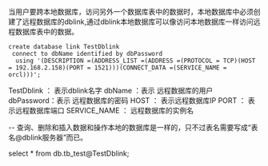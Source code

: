 当用户要跨本地数据库，访问另外一个数据库表中的数据时，本地数据库中必须创建了远程数据库的dblink,通过dblink本地数据库可以像访问本地数据库一样访问远程数据库表中的数据。
```
create database link TestDblink
 connect to dbName identified by dbPassword
  using '(DESCRIPTION =(ADDRESS_LIST =(ADDRESS =(PROTOCOL = TCP)(HOST = 192.168.2.158)(PORT = 1521)))(CONNECT_DATA =(SERVICE_NAME = orcl)))';
```
 
TestDblink ： 表示dblink名字
dbName ：表示 远程数据库的用户
dbPassword：表示 远程数据库的密码
HOST ： 表示远程数据库IP
PORT ： 表示远程数据库端口
SERVICE_NAME ： 远程数据库的实例名

-- 查询、删除和插入数据和操作本地的数据库是一样的，只不过表名需要写成“表名@dblink服务器”而已。 

select * from db.tb_test@TestDblink;